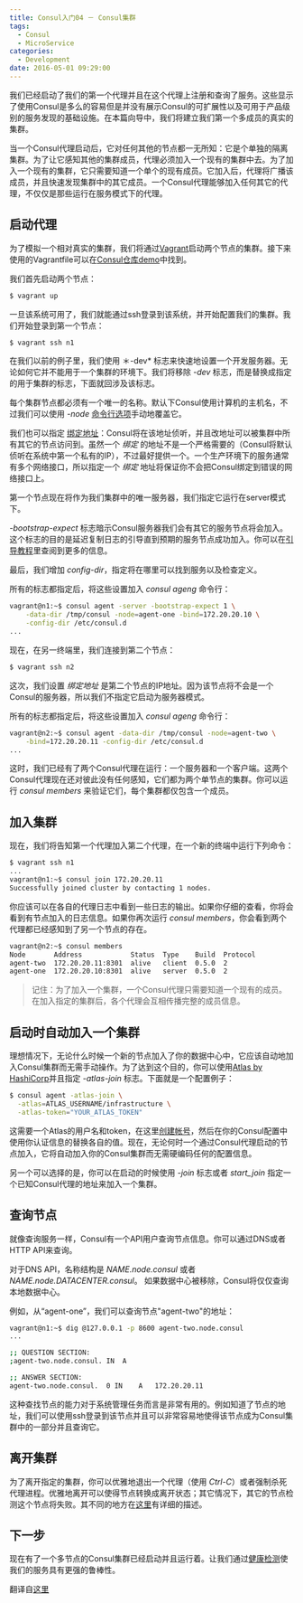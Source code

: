 ```yaml
---
title: Consul入门04 － Consul集群
tags:
  - Consul
  - MicroService
categories:
  - Development
date: 2016-05-01 09:29:00
---
```


我们已经启动了我们的第一个代理并且在这个代理上注册和查询了服务。这些显示了使用Consul是多么的容易但是并没有展示Consul的可扩展性以及可用于产品级别的服务发现的基础设施。在本篇向导中，我们将建立我们第一个多成员的真实的集群。

当一个Consul代理启动后，它对任何其他的节点都一无所知：它是个单独的隔离集群。为了让它感知其他的集群成员，代理必须加入一个现有的集群中去。为了加入一个现有的集群，它只需要知道一个单个的现有成员。它加入后，代理将广播该成员，并且快速发现集群中的其它成员。一个Consul代理能够加入任何其它的代理，不仅仅是那些运行在服务模式下的代理。

## 启动代理

为了模拟一个相对真实的集群，我们将通过[Vagrant](https://www.vagrantup.com/)启动两个节点的集群。接下来使用的Vagrantfile可以在[Consul仓库demo](https://github.com/hashicorp/consul/tree/master/demo/vagrant-cluster)中找到。

<!-- more -->

我们首先启动两个节点：
```bash
$ vagrant up
```

一旦该系统可用了，我们就能通过ssh登录到该系统，并开始配置我们的集群。我们开始登录到第一个节点：
```bash
$ vagrant ssh n1
```

在我们以前的例子里，我们使用 ＊-dev* 标志来快速地设置一个开发服务器。无论如何它并不能用于一个集群的环境下。我们将移除 *-dev* 标志，而是替换成指定的用于集群的标志，下面就回涉及该标志。

每个集群节点都必须有一个唯一的名称。默认下Consul使用计算机的主机名，不过我们可以使用 *-node* [命令行选项](https://www.consul.io/docs/agent/options.html#_node)手动地覆盖它。

我们也可以指定 [绑定地址](https://www.consul.io/docs/agent/options.html#_bind)：Consul将在该地址侦听，并且改地址可以被集群中所有其它的节点访问到。虽然一个 *绑定* 的地址不是一个严格需要的（Consul将默认侦听在系统中第一个私有的IP），不过最好提供一个。一个生产环境下的服务通常有多个网络接口，所以指定一个 *绑定* 地址将保证你不会把Consul绑定到错误的网络接口上。

第一个节点现在将作为我们集群中的唯一服务器，我们指定它运行在server模式下。

*-bootstrap-expect* 标志暗示Consul服务器我们会有其它的服务节点将会加入。这个标志的目的是延迟复制日志的引导直到预期的服务节点成功加入。你可以在[引导教程](https://www.consul.io/docs/guides/bootstrapping.html)里查阅到更多的信息。

最后，我们增加 *config-dir*，指定将在哪里可以找到服务以及检查定义。

所有的标志都指定后，将这些设置加入 *consul ageng* 命令行：
```bash
vagrant@n1:~$ consul agent -server -bootstrap-expect 1 \
    -data-dir /tmp/consul -node=agent-one -bind=172.20.20.10 \
    -config-dir /etc/consul.d
...
```

现在，在另一终端里，我们连接到第二个节点：
```bash
$ vagrant ssh n2
```

这次，我们设置 *绑定地址* 是第二个节点的IP地址。因为该节点将不会是一个Consul的服务器，所以我们不指定它启动为服务器模式。

所有的标志都指定后，将这些设置加入 *consul ageng* 命令行：
```bash
vagrant@n2:~$ consul agent -data-dir /tmp/consul -node=agent-two \
    -bind=172.20.20.11 -config-dir /etc/consul.d
...
```

这时，我们已经有了两个Consul代理在运行：一个服务器和一个客户端。这两个Consul代理现在还对彼此没有任何感知，它们都为两个单节点的集群。你可以运行 *consul members* 来验证它们，每个集群都仅包含一个成员。

## 加入集群

现在，我们将告知第一个代理加入第二个代理，在一个新的终端中运行下列命令：
```bash
$ vagrant ssh n1
...
vagrant@n1:~$ consul join 172.20.20.11
Successfully joined cluster by contacting 1 nodes.
```

你应该可以在各自的代理日志中看到一些日志的输出。如果你仔细的查看，你将会看到有节点加入的日志信息。如果你再次运行 *consul members*，你会看到两个代理都已经感知到了另一个节点的存在。
```bash
vagrant@n2:~$ consul members
Node       Address            Status  Type    Build  Protocol
agent-two  172.20.20.11:8301  alive   client  0.5.0  2
agent-one  172.20.20.10:8301  alive   server  0.5.0  2
```

> 记住：为了加入一个集群，一个Consul代理只需要知道一个现有的成员。在加入指定的集群后，各个代理会互相传播完整的成员信息。

## 启动时自动加入一个集群

理想情况下，无论什么时候一个新的节点加入了你的数据中心中，它应该自动地加入Consul集群而无需手动操作。为了达到这个目的，你可以使用[Atlas by HashiCorp](https://atlas.hashicorp.com/?utm_source=oss&utm_medium=getting-started-join&utm_campaign=consul)并且指定 *-atlas-join* 标志。下面就是一个配置例子：
```bash
$ consul agent -atlas-join \
  -atlas=ATLAS_USERNAME/infrastructure \
  -atlas-token="YOUR_ATLAS_TOKEN"
```

这需要一个Atlas的用户名和token，在这里[创建帐号](https://atlas.hashicorp.com/account/new?utm_source=oss&utm_medium=getting-started-join&utm_campaign=consul)，然后在你的Consul配置中使用你认证信息的替换各自的值。现在，无论何时一个通过Consul代理启动的节点加入，它将自动加入你的Consul集群而无需硬编码任何的配置信息。

另一个可以选择的是，你可以在启动的时候使用 *-join* 标志或者 *start_join* 指定一个已知Consul代理的地址来加入一个集群。

## 查询节点

就像查询服务一样，Consul有一个API用户查询节点信息。你可以通过DNS或者HTTP API来查询。

对于DNS API，名称结构是 *NAME.node.consul* 或者 *NAME.node.DATACENTER.consul*。 如果数据中心被移除，Consul将仅仅查询本地数据中心。

例如，从“agent-one”，我们可以查询节点"agent-two"的地址：
```bash
vagrant@n1:~$ dig @127.0.0.1 -p 8600 agent-two.node.consul
...

;; QUESTION SECTION:
;agent-two.node.consul. IN  A

;; ANSWER SECTION:
agent-two.node.consul.  0 IN    A   172.20.20.11
```

这种查找节点的能力对于系统管理任务而言是非常有用的。例如知道了节点的地址，我们可以使用ssh登录到该节点并且可以非常容易地使得该节点成为Consul集群中的一部分并且查询它。

## 离开集群

为了离开指定的集群，你可以优雅地退出一个代理（使用 *Ctrl-C*）或者强制杀死代理进程。优雅地离开可以使得节点转换成离开状态；其它情况下，其它的节点检测这个节点将失败。其不同的地方在[这里](https://www.consul.io/intro/getting-started/agent.html#stopping)有详细的描述。

## 下一步

现在有了一个多节点的Consul集群已经启动并且运行着。让我们通过[健康检测]()使我们的服务具有更强的鲁棒性。

翻译自[这里](https://www.consul.io/intro/getting-started/join.html)
